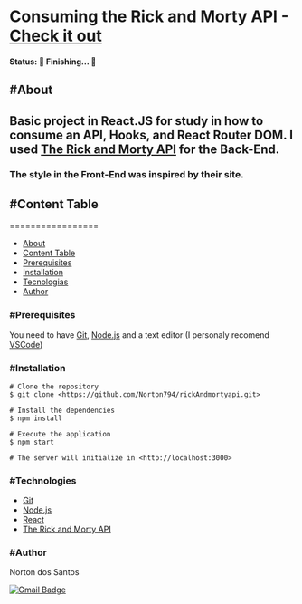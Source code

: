 # Consuming the Rick and Morty API - [Check it out](https://norton794.github.io/rickAndmortyapi/)

#### Status:  🚧 Finishing... 🚧

## #About
## Basic project in React.JS for study in how to consume an API, Hooks, and React Router DOM. I used [The Rick and Morty API](https://rickandmortyapi.com/) for the Back-End.
### The style in the Front-End was inspired by their site. 

## #Content Table
=================
<!--ts-->
   * [About](#About)
   * [Content Table](#Content)
   * [Prerequisites](#Prerequisites)
   * [Installation](#Installation)
   * [Tecnologias](#tecnologias)
   * [Author](#Author)
<!--te-->

### #Prerequisites

You need to have [Git](https://git-scm.com/), [Node.js](https://nodejs.org/en/) and a text editor (I personaly recomend [VSCode](https://code.visualstudio.com/))

### #Installation

```
# Clone the repository
$ git clone <https://github.com/Norton794/rickAndmortyapi.git>

# Install the dependencies
$ npm install

# Execute the application
$ npm start

# The server will initialize in <http://localhost:3000> 
```

### #Technologies

- [Git](https://git-scm.com/)
- [Node.js](https://nodejs.org/en/)
- [React](https://pt-br.reactjs.org/)
- [The Rick and Morty API](https://rickandmortyapi.com/)

### #Author

Norton dos Santos

[![Gmail Badge](https://img.shields.io/badge/-nortonsantos79@gmail.com-c14438?style=flat-square&logo=Gmail&logoColor=white&link=mailto:nortonsantos79@gmail.com)](mailto:nortonsantos79@gmail.com)
